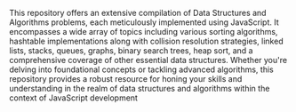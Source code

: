 This repository offers an extensive compilation of Data Structures and Algorithms problems, each meticulously implemented using JavaScript. It encompasses a wide array of topics including various sorting algorithms, hashtable implementations along with collision resolution strategies, linked lists, stacks, queues, graphs, binary search trees, heap sort, and a comprehensive coverage of other essential data structures. Whether you're delving into foundational concepts or tackling advanced algorithms, this repository provides a robust resource for honing your skills and understanding in the realm of data structures and algorithms within the context of JavaScript development
